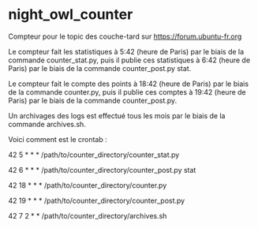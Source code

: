 # night_owl_counter
Compteur pour le topic des couche-tard sur https://forum.ubuntu-fr.org


Le compteur fait les statistiques à 5:42 (heure de Paris) par le biais
de la commande counter_stat.py, puis il publie ces statistiques
à 6:42 (heure de Paris) par le biais de la commande counter_post.py stat.

Le compteur fait le compte des points à 18:42 (heure de Paris) par le biais
de la commande counter.py, puis il publie ces comptes à 19:42 (heure de Paris)
par le biais de la commande counter_post.py.

Un archivages des logs est effectué tous les mois par le biais de la commande
archives.sh.


Voici comment est le crontab :

42  5  * *  * /path/to/counter_directory/counter_stat.py

42  6  * *  * /path/to/counter_directory/counter_post.py stat

42 18  * *  * /path/to/counter_directory/counter.py

42 19  * *  * /path/to/counter_directory/counter_post.py

42  7  2 *  * /path/to/counter_directory/archives.sh

